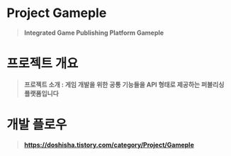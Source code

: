 # Project Gameple
> **Integrated Game Publishing Platform Gameple** <br/>

# 프로젝트 개요
> **프로젝트 소개 : 게임 개발을 위한 공통 기능들을 API 형태로 제공하는 퍼블리싱 플랫폼입니다**<br>

# 개발 플로우
> **https://doshisha.tistory.com/category/Project/Gameple**
